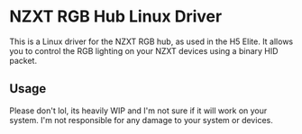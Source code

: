 # NZXT RGB Hub Linux Driver

This is a Linux driver for the NZXT RGB hub, as used in the H5 Elite. It allows you to control the RGB lighting on your NZXT devices using a binary HID packet.

## Usage
Please don't lol, its heavily WIP and I'm not sure if it will work on your system. I'm not responsible for any damage to your system or devices.